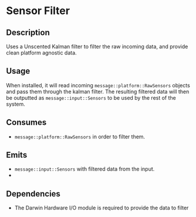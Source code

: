 # Sensor Filter

## Description

Uses a Unscented Kalman filter to filter the raw incoming data, and provide clean platform agnostic data.

## Usage

When installed, it will read incoming `message::platform::RawSensors` objects and pass them through the kalman filter.
The resulting filtered data will then be outputted as `message::input::Sensors` to be used by the rest of the system.

## Consumes

- `message::platform::RawSensors` in order to filter them.

## Emits

- `message::input::Sensors` with filtered data from the input.
-

## Dependencies

- The Darwin Hardware I/O module is required to provide the data to filter

